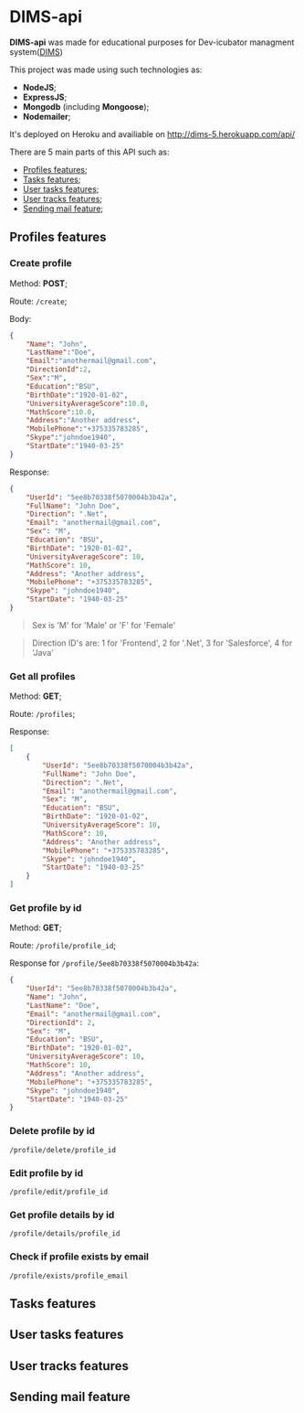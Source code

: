 # DIMS-api

**DIMS-api** was made for educational purposes for Dev-icubator managment system([DIMS](https://github.com/Dev-incubator/DIMS.UI-5))

This project was made using such technologies as:
 - **NodeJS**;
 - **ExpressJS**;
 - **Mongodb** (including **Mongoose**);
 - **Nodemailer**;

It's deployed on Heroku and availiable on http://dims-5.herokuapp.com/api/

There are 5 main parts of this API such as:

 + [Profiles features](#PROFILES);
 + [Tasks features](#TASKS);
 + [User tasks features](#USER_TASKS);
 + [User tracks features](#USER_TRACKS);
 + [Sending mail feature](#MAIL);

## <a name="PROFILES"></a>  Profiles features

### Create profile

Method: **POST**;

Route: `/create`;

Body:
```json
{
	"Name": "John",
	"LastName":"Doe",
	"Email":"anothermail@gmail.com",
	"DirectionId":2,
	"Sex":"M",
	"Education":"BSU",
	"BirthDate":"1920-01-02",
	"UniversityAverageScore":10.0,
	"MathScore":10.0,
	"Address":"Another address",
	"MobilePhone":"+375335783285",
	"Skype":"johndoe1940",
	"StartDate":"1940-03-25"
}
```

Response:
```json
{
    "UserId": "5ee8b70338f5070004b3b42a",
    "FullName": "John Doe",
    "Direction": ".Net",
    "Email": "anothermail@gmail.com",
    "Sex": "M",
    "Education": "BSU",
    "BirthDate": "1920-01-02",
    "UniversityAverageScore": 10,
    "MathScore": 10,
    "Address": "Another address",
    "MobilePhone": "+375335783285",
    "Skype": "johndoe1940",
    "StartDate": "1940-03-25"
}
```

> Sex is 'M' for 'Male' or 'F' for 'Female'

> Direction ID's are: 1 for 'Frontend', 2 for '.Net', 3 for 'Salesforce', 4 for 'Java'

### Get all profiles

Method: **GET**;

Route: `/profiles`;

Response:
```json
[
    {
        "UserId": "5ee8b70338f5070004b3b42a",
        "FullName": "John Doe",
        "Direction": ".Net",
        "Email": "anothermail@gmail.com",
        "Sex": "M",
        "Education": "BSU",
        "BirthDate": "1920-01-02",
        "UniversityAverageScore": 10,
        "MathScore": 10,
        "Address": "Another address",
        "MobilePhone": "+375335783285",
        "Skype": "johndoe1940",
        "StartDate": "1940-03-25"
    }
]
```

### Get profile by id

Method: **GET**;

Route: `/profile/profile_id`;

Response for `/profile/5ee8b70338f5070004b3b42a`:
```json
{
    "UserId": "5ee8b70338f5070004b3b42a",
    "Name": "John",
    "LastName": "Doe",
    "Email": "anothermail@gmail.com",
    "DirectionId": 2,
    "Sex": "M",
    "Education": "BSU",
    "BirthDate": "1920-01-02",
    "UniversityAverageScore": 10,
    "MathScore": 10,
    "Address": "Another address",
    "MobilePhone": "+375335783285",
    "Skype": "johndoe1940",
    "StartDate": "1940-03-25"
}
```

### Delete profile by id

`/profile/delete/profile_id`

### Edit profile by id

`/profile/edit/profile_id`

### Get profile details by id

`/profile/details/profile_id`

### Check if profile exists by email

`/profile/exists/profile_email`

## <a name="TASKS"></a>  Tasks features



## <a name="USER_TASKS"></a>  User tasks features



## <a name="USER_TRACKS"></a>  User tracks features



## <a name="MAIL"></a> Sending mail feature


